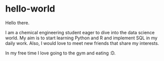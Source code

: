 # hello-world

Hello there. 

I am a chemical engineering student eager to dive into the data science world. My aim is to start learning Python and R and implement SQL in my daily work. Also, I would love to meet new friends that share my interests. 

In my free time I love going to the gym and eating :D.
